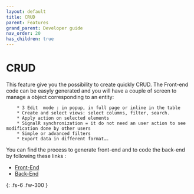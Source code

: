 ```yaml
---
layout: default
title: CRUD
parent: Features
grand_parent: Developer guide
nav_order: 20
has_children: true
---
```


# CRUD
This feature give you the possibility to create quickly CRUD. The Front-end code can be easyly generated and you will have a couple of screen to manage a object corresponding to an entity: 

        * 3 Edit  mode : in popup, in full page or inline in the table
        * Create and select views: select columns, filter, search.
        * Apply action on selected elements
        * SignalR synchronization = it do not need an user action to see modification done by other users 
        * Simple or advanced filters
        * Export data in different format….

You can find the process to generate front-end and to code the back-end by following these links : 
-  [Front-End](../../30-Front/20-CreateACRUD.md) 
-  [Back-End](../../40-Back/70-CreateACRUD.md) 

{: .fs-6 .fw-300 }